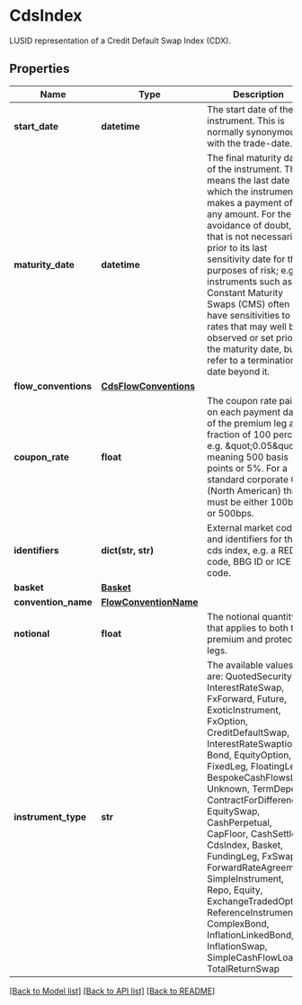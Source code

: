 # CdsIndex

LUSID representation of a Credit Default Swap Index (CDX).

## Properties
Name | Type | Description | Notes
------------ | ------------- | ------------- | -------------
**start_date** | **datetime** | The start date of the instrument. This is normally synonymous with the trade-date. | 
**maturity_date** | **datetime** | The final maturity date of the instrument. This means the last date on which the instruments makes a payment of any amount.  For the avoidance of doubt, that is not necessarily prior to its last sensitivity date for the purposes of risk; e.g. instruments such as  Constant Maturity Swaps (CMS) often have sensitivities to rates that may well be observed or set prior to the maturity date, but refer to a termination date beyond it. | 
**flow_conventions** | [**CdsFlowConventions**](CdsFlowConventions.md) |  | [optional] 
**coupon_rate** | **float** | The coupon rate paid on each payment date of the premium leg as a fraction of 100 percent, e.g. \&quot;0.05\&quot; meaning 500 basis points or 5%.  For a standard corporate CDS (North American) this must be either 100bps or 500bps. | 
**identifiers** | **dict(str, str)** | External market codes and identifiers for the cds index, e.g. a RED code, BBG ID or ICE code. | 
**basket** | [**Basket**](Basket.md) |  | [optional] 
**convention_name** | [**FlowConventionName**](FlowConventionName.md) |  | [optional] 
**notional** | **float** | The notional quantity that applies to both the premium and protection legs. | 
**instrument_type** | **str** | The available values are: QuotedSecurity, InterestRateSwap, FxForward, Future, ExoticInstrument, FxOption, CreditDefaultSwap, InterestRateSwaption, Bond, EquityOption, FixedLeg, FloatingLeg, BespokeCashFlowsLeg, Unknown, TermDeposit, ContractForDifference, EquitySwap, CashPerpetual, CapFloor, CashSettled, CdsIndex, Basket, FundingLeg, FxSwap, ForwardRateAgreement, SimpleInstrument, Repo, Equity, ExchangeTradedOption, ReferenceInstrument, ComplexBond, InflationLinkedBond, InflationSwap, SimpleCashFlowLoan, TotalReturnSwap | 

[[Back to Model list]](../README.md#documentation-for-models) [[Back to API list]](../README.md#documentation-for-api-endpoints) [[Back to README]](../README.md)


